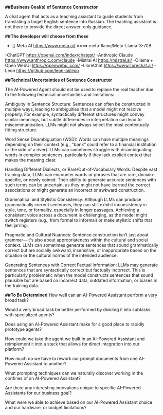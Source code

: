 **##Business Goal(s) of Sentence Constructor**

A chat agent that acts as a teaching assistant to guide students from translating a target English sentence into Russian. The teaching assistant is not there to provide the direct answer, only guidance.


**##The developer will choose from these**

- [] Meta AI https://www.meta.ai/  ====>  meta-llama/Meta-Llama-3-70B
  
-ChatGPT https://openai.com/index/chatgpt/
-Anthropic Claude https://www.anthropic.com/claude
-Mistral AI https://mistral.ai/
-Ollama + Open WebUI https://openwebui.com/
-LibreChat https://www.librechat.ai/
-Leon https://github.com/leon-ai/leon



**##Technical Uncertainties of Sentence Constructor**

The AI-Powered Agent should not be used to replace the real teacher due to the following technical uncertainties and limitations:  

Ambiguity in Sentence Structure: Sentences can often be constructed in multiple ways, leading to ambiguities that a model might not resolve properly. For example, syntactically different structures might convey similar meanings, but subtle differences in interpretation can lead to miscommunication. LLMs might not always select the most contextually fitting structure.

Word Sense Disambiguation (WSD): Words can have multiple meanings depending on their context (e.g., "bank" could refer to a financial institution or the side of a river). LLMs can sometimes struggle with disambiguating words in complex sentences, particularly if they lack explicit context that makes the meaning clear.

Handling Different Dialiects, or Rare/Out-of-Vocabulary Words: Despite vast training data, LLMs can encounter words or phrases that are rare, domain-specific, or newly coined. Their ability to generate accurate sentences with such terms can be uncertain, as they might not have learned the correct associations or might generate an incorrect or awkward construction.

Grammatical and Stylistic Consistency: Although LLMs can produce grammatically correct sentences, they can still exhibit inconsistency in style, tone, or formality, especially in longer passages. Achieving a consistent voice across a document is challenging, as the model might switch registers (e.g., from formal to informal) or make stylistic shifts that feel jarring.

Pragmatic and Cultural Nuances: Sentence construction isn't just about grammar—it's also about appropriateness within the cultural and social context. LLMs can sometimes generate sentences that sound grammatically correct but are socially awkward, insensitive, or inappropriate based on the situation or the cultural norms of the intended audience.

Generating Sentences with Correct Factual Information: LLMs may generate sentences that are syntactically correct but factually incorrect. This is particularly problematic when the model constructs sentences that sound plausible but are based on incorrect data, outdated information, or biases in the training data.


**##To Be Determined**
How well can an AI-Powered Assistant perform a very broad task?

Would a very broad task be better performed by dividing it into subtasks with specialized agents?

Does using an AI-Powered Assistant make for a good place to rapidly prototype agents?

How could we take the agent we built in an AI-Powered Assistant and reimplement it into a stack that allows for direct integration into our platform?	

How much do we have to rework our prompt documents from one AI-Powered Assistant to another?

What prompting techniques can we naturally discover working in the confines of an AI-Powered Assistant?

Are there any interesting innovations unique to specific AI-Powered Assistants for our business goal?

What were we able to achieve based on our AI-Powered Assistant choice and our hardware, or budget limitations?
